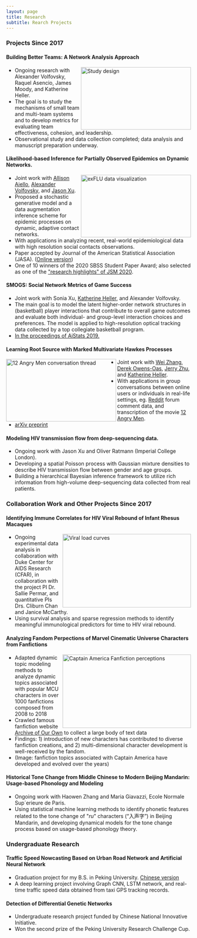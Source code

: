 ```yaml
---
layout: page
title: Research
subtitle: Rearch Projects
---
```


### Projects Since 2017

#### Building Better Teams: A Network Analysis Approach


<img align="right" src="https://fanbuduke17.github.io/img/MTS_design_png.png" alt="Study design" width="300" height="170">
                       

- Ongoing research with Alexander Volfovsky, Raquel Asencio, James Moody, and Katherine Heller.
- The goal is to study the mechanisms of small team and multi-team systems and to develop metrics for evaluating team effectiveness, cohesion, and leadership.
- Observational study and data collection completed; data analysis and manuscript preparation underway.

#### Likelihood-based Inference for Partially Observed Epidemics on Dynamic Networks. 


<img align="right" src="https://fanbuduke17.github.io/img/exFlu_data.png" alt="exFLU data visualization" width="300" height="170">


- Joint work with [Allison Aiello](https://sph.unc.edu/adv_profile/allison-e-aiello-phd/), [Alexander Volfovsky](https://volfovsky.github.io/), and [Jason Xu](https://jasonxu90.github.io/).
- Proposed a stochastic generative model and a data augmentation inference scheme for epidemic processes on dynamic, adaptive contact networks. 
- With applications in analyzing recent, real-world epidemiological data with high resolution social contacts observations.
- Paper accepted by Journal of the American Statistical Association (JASA). ([Online version](https://www.tandfonline.com/doi/full/10.1080/01621459.2020.1790376))
- One of 10 winners of the 2020 SBSS Student Paper Award; also selected as one of the ["research highlights" of JSM 2020](https://www.amstat.org/ASA/News/Newsworthy-Research-Highlights-from-JSM-2020.aspx).

#### SMOGS: Social Network Metrics of Game Success

- Joint work with Sonia Xu, [Katherine Heller](http://www2.stat.duke.edu/~kheller/), and Alexander Volfovsky.
- The main goal is to model the latent higher-order network structures in (basketball) player interactions that contribute to overall game outcomes and evaluate both individual- and group-level interaction choices and preferences. The model is applied to high-resolution optical tracking data collected by a top collegiate basketball program.
- [In the proceedings of AiStats 2019.](http://proceedings.mlr.press/v89/bu19a/bu19a.pdf)
  
#### Learning Root Source with Marked Multivariate Hawkes Processes


<img align="left" src="https://fanbuduke17.github.io/img/12AngryMen.png" alt="12 Angry Men conversation thread" width="300" height="170">


- Joint work with [Wei Zhang](http://pages.cs.wisc.edu/~zhangwei/), [Derek Owens-Oas](https://stat.duke.edu/people/derek-owens-oas), [Jerry Zhu](http://pages.cs.wisc.edu/~jerryzhu/), and [Katherine Heller](http://www2.stat.duke.edu/~kheller/).
- With applications in group conversations between online users or individuals in real-life settings, eg. [Reddit](https://www.reddit.com/) forum comment data, and transcription of the movie [12 Angry Men](https://en.wikipedia.org/wiki/12_Angry_Men_(1957_film)).
- [arXiv preprint](https://arxiv.org/abs/1809.03648)

#### Modeling HIV transmission flow from deep-sequencing data. 

<!--img align="right" src="https://fanbuduke17.github.io/img/HIV_flow_trace.png" alt="HIV flow tracing" width="100" height="250"-->

- Ongoing work with Jason Xu and Oliver Ratmann (Imperial College London).
- Developing a spatial Poisson process with Gaussian mixture densities to describe HIV transmission flow between gender and age groups.
- Building a hierarchical Bayesian inference framework to utilize rich information from high-volume deep-sequencing data collected from real patients.
<!--- (Image from [Ratmann et al., 2019](https://doi.org/10.1038/s41467-019-09139-4))-->


### Collaboration Work and Other Projects Since 2017

#### Identifying Immune Correlates for HIV Viral Rebound of Infant Rhesus Macaques

<img align="right" src="https://fanbuduke17.github.io/img/B2_viral_load_postATI_plot.png" alt="Viral load curves" width="350" height="200">

- Ongoing experimental data analysis in collaboration with Duke Center for AIDS Research (CFAR), in collaboration with the project PI Dr. Sallie Permar, and quantitative PIs Drs. Cliburn Chan and Janice McCarthy. 
- Using survival analysis and sparse regression methods to identify meaningful immunological predictors for time to HIV viral rebound.

#### Analyzing Fandom Perpections of Marvel Cinematic Universe Characters from Fanfictions


<img align="right" src="https://fanbuduke17.github.io/img/Cap_Topic_Scores.png" alt="Captain America Fanfiction perceptions" width="350" height="200">


- Adapted dynamic topic modeling methods to analyze dynamic topics associated with popular MCU characters in over 1000 fanfictions composed from 2008 to 2018
- Crawled famous fanfiction website [Archive of Our Own](https://archiveofourown.org/) to collect a large body of text data
- Findings: 1) introduction of new characters has contributed to diverse fanfiction creations, and 2) multi-dimensional character development is well-received by the fandom. 
- (Image: fanfiction topics associated with Captain America have developed and evolved over the years)


#### Historical Tone Change from Middle Chinese to Modern Beijing Mandarin: Usage-based Phonology and Modeling

- Ongoing work with Haowen Zhang and Maria Giavazzi, Ecole Normale Sup´erieure de Paris.
- Using statistical machine learning methods to identify phonetic features related to the tone change of "_ru_" characters (“入声字”) in Beijing Mandarin, and developing dynamical models for the tone change process based on usage-based phonology theory.


### Undergraduate Research
  
#### Traffic Speed Nowcasting Based on Urban Road Network and Artificial Neural Network
- Graduation project for my B.S. in Peking University. [Chinese version](https://fanbuduke17.github.io/Graduation_Paper.pdf)
- A deep learning project involving Graph CNN, LSTM network, and real-time traffic speed data obtained from taxi GPS tracking records.
  
#### Detection of Differential Genetic Networks
- Undergraduate research project funded by Chinese National Innovative Initiative.
- Won the second prize of the Peking University Research Challenge Cup.
